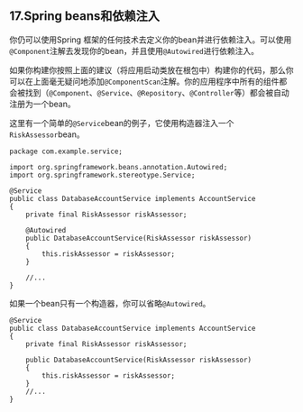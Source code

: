 ## 17.Spring beans和依赖注入

你仍可以使用Spring 框架的任何技术去定义你的bean并进行依赖注入。可以使用`@Component`注解去发现你的bean，并且使用`@Autowired`进行依赖注入。

如果你构建你按照上面的建议（将应用启动类放在根包中）构建你的代码，那么你可以在上面毫无疑问地添加`@ComponentScan`注解。你的应用程序中所有的组件都会被找到（`@Component`、`@Service`、`@Repository`、`@Controller`等）都会被自动注册为一个bean。

这里有一个简单的`@Service`bean的例子，它使用构造器注入一个`RiskAssessor`bean。

    package com.example.service;

    import org.springframework.beans.annotation.Autowired;
    import org.springframework.stereotype.Service;

    @Service
    public class DatabaseAccountService implements AccountService
    {
        private final RiskAssessor riskAssessor;

        @Autowired
        public DatabaseAccountService(RiskAssessor riskAssessor)
        {
            this.riskAssessor = riskAssessor;
        }

        //...
    }

如果一个bean只有一个构造器，你可以省略`@Autowired`。

    @Service
    public class DatabaseAccountService implements AccountService
    {
        private final RiskAssessor riskAssessor;

        public DatabaseAccountService(RiskAssessor riskAssessor)
        {
            this.riskAssessor = riskAssessor;
        }
        //...
    }
